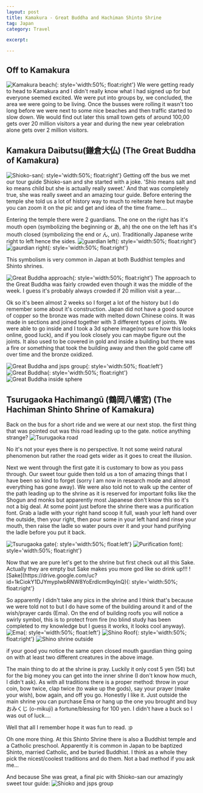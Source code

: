 ```yaml
---
layout: post
title: Kamakura - Great Buddha and Hachiman Shinto Shrine
tag: Japan
category: Travel

excerpt: 

---
```


## Off to Kamakura

![Kamakura beach](https://drive.google.com/uc?id=1lPDnYtc4RDfv33ial3p9-rFgePw06tF5yg){: style='width:50%; float:right'}
We were getting ready to head to Kamakura and I didn't really know what I had signed up for but everyone seemed excited. We were put into groups by, we concluded, the area we were going to be living. Once the busses were rolling it wasn't too long before we were next to some nice beaches and then traffic started to slow down. We would find out later this small town gets of around 100,00 gets over 20 million visitors a year and during the new year celebration alone gets over 2 million visitors.

## Kamakura Daibutsu(鎌倉大仏) (The Great Buddha of Kamakura)

![Shioko-san](https://drive.google.com/uc?id=1ZDH6lj8CmUaI_4G9CPHs_OfBGQbFRBPvvQ){: style='width:50%; float:right'}
Getting off the bus we met our tour guide Shioko-san and she started with a joke. 'Shio means salt and ko means child but she is actually really sweet.'  And that was completely true, she was really sweet and an amazing tour guide. Before entering the temple she told us a lot of history way to much to reiterate here but maybe you can zoom it on the pic and get and idea of the time frame....

Entering the temple there were 2 guardians. The one on the right has it's mouth open (symbolizing the beginning or あ, ah) the one on the left has it's mouth closed (symbolizing the end or ん, un). Traditionally Japanese write right to left hence the sides.
![guardian left](https://drive.google.com/uc?id=1XZ_JiqkK9c1cRsh6wFN_ew96NP-4EmeoWg){: style='width:50%; float:right'}
![gaurdian right](https://drive.google.com/uc?id=1IkeycSoQFL5U7w-59cSHIGg202i4m165LQ){: style='width:50%; float:right'}
<div style="clear: both;"></div>
This symbolism is very common in Japan at both Buddhist temples and Shinto shrines.

![Great Buddha approach](https://drive.google.com/uc?id=1BCJrrNCFZfMBbzawZ1r5q-Aver8gjel3mg){: style='width:50%; float:right'}
The approach to the Great Buddha was fairly crowded even though it was the middle of the week. I guess it's probably always crowded if 20 million visit a year....

Ok so it's been almost 2 weeks so I forget a lot of the history but I do remember some about it's construction. Japan did not have a good source of copper so the bronze was made with melted down Chinese coins. It was made in sections and joined together with 3 different types of joints. We were able to go inside and I took a 3d sphere image(not sure how this looks online, good luck), and if you look closely you can maybe figure out the joints. It also used to be covered in gold and inside a building but there was a fire or something that took the building away and then the gold came off over time and the bronze oxidized.

![Great Buddha and jsps group](https://drive.google.com/uc?id=1rDxKFpx4ZpdNqQLdKzw5ovBIzc-ISggQmA){: style='width:50%; float:left'}
![Great Buddha](https://drive.google.com/uc?id=1NjlRco3LhEbILLkESPI0GzPThIMAJe2ElQ){: style='width:50%; float:right'}
![Great Buddha inside sphere](https://drive.google.com/uc?id=1Gx8OQjl5vA9WdnsdHvzwOJ7osvg3mNssdg)
<div style="clear: both;"></div>

## Tsurugaoka Hachimangū (鶴岡八幡宮) (The Hachiman Shinto Shrine of Kamakura)

Back on the bus for a short ride and we were at our next stop. the first thing that was pointed out was this road leading up to the gate. notice anything strange?
![Tsurugaoka road](https://drive.google.com/uc?id=1ETIArWn_Mg96KKEIYb4P4o5ElMSwW8SETg)

No it's not your eyes there is no perspective. It not some weird natural phenomenon but rather the road gets wider as it goes to creat the illusion.

Next we went through the first gate it is customary to bow  as you pass through. Our sweet tour guide then told us a ton of amazing things that I have been so kind to forget (sorry I am now in research mode and almost everything has gone away).
We were also told not to walk up the center of the path leading up to the shrine as it is reserved for important folks like the Shogun and monks but apparently most Japanese don't know this so it's not a big deal. At some point just before the shrine there was a purification font. Grab a ladle with your right hand scoop it full, wash your left hand over the outside, then your right, then pour some in your left hand and rinse your mouth, then raise the ladle so water pours over​ it and your hand purifying the ladle before you put it back.

![Tsurugaoka gate](https://drive.google.com/uc?id=1tBKKVCVLCWh45CarL3mY39QLaQ13FRMIxA){: style='width:50%; float:left'}
![Purification font](https://drive.google.com/uc?id=1X1CY9d4Aw7RK2aFrzAlS0Wht-Rl2SODlRQ){: style='width:50%; float:right'}
<div style="clear: both;"></div>
Now that we are pure let's get to the shrine but first check out all this Sake. Actually they are empty but Sake makes you more god like so drink up!!!
![Sake](https://drive.google.com/uc?id=1kCiokY1DJYmypIwbRNW8YoErdlcm9qylnQ){: style='width:50%; float:right'}
<div style="clear: both;"></div>

So apparently I didn't take any pics in the shrine and I think that's because we were told not to but I do have some of the building around it and of the wish/prayer cards (Ema). On the end of building roofs you will notice a swirly symbol, this is to protect from fire (no blind study has been completed to my knowledge but I guess it works, it looks cool anyway). 
![Ema](https://drive.google.com/uc?id=1As1m1WCwPIgwuP_vrOtG7yoVwoey6n5E1g){: style='width:50%; float:left'}
![Shino Roof](https://drive.google.com/uc?id=1Etin6KAKaYv0KWfAAWlfIlowqN_UTkD9AA){: style='width:50%; float:right'}
![Shino shrine outside](https://drive.google.com/uc?id,=1u5dIIDvtQEAUnV2OBscpBcvq0rzifWpr-Q)
<div style="clear: both;"></div>
if your good you notice the same open closed mouth gaurdian thing going on with at least two different creatures in the above image.

The main thing to do at the shrine is pray. Luckily it only cost 5 yen (5¢) but for the big money you can get into the inner shrine (I don't know how much, I didn't ask). As with all traditions there is a proper method: throw in your coin, bow twice, clap twice (to wake up the gods), say your prayer (make your wish), bow again, and off you go. Honestly I like it. Just outside the main shrine you can purchase Ema or hang up the one you brought and buy おみくじ (o-mikuji) a fortune/blessing for 100 yen. I didn't have a buck so I was out of luck....

Well that all I remember hope it was fun to read. :p

Oh one more thing. At this Shinto Shrine there is also a Buddhist temple and a Catholic preschool. Apparently it is common in Japan to be baptized Shinto, married Catholic, and be buried Buddhist. I think as a whole they pick the nicest​/coolest traditions and do them. Not a bad method if you ask me...

And because She was great, a final pic with Shioko-san our amazingly sweet tour guide:
![Shioko and jsps group](https://drive.google.com/uc?id=1A9_uk7-7J_-dMad7AxVaBAs9Hh1h23kzEA)
